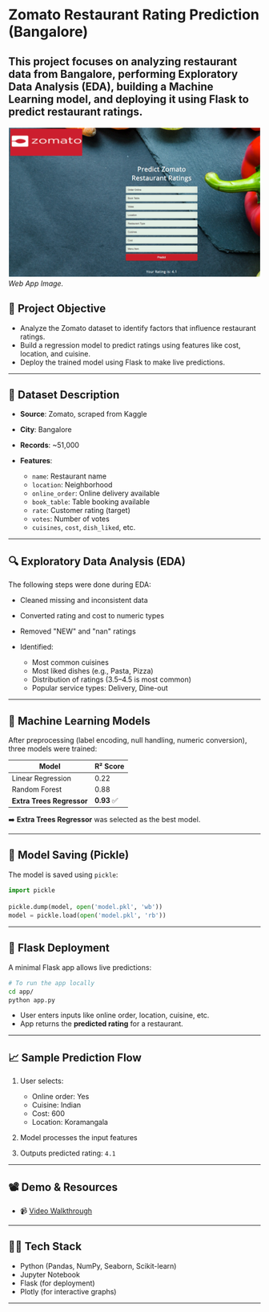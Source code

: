 # Zomato Restaurant Rating Prediction (Bangalore)

This project focuses on **analyzing restaurant data from Bangalore**, performing **Exploratory Data Analysis (EDA)**, building a **Machine Learning model**, and **deploying it using Flask** to predict restaurant ratings.
---
![Project Overview Diagram](https://github.com/LearnCode801/zomato-rating-prediction/blob/main/img.png)  
*Web App Image.*

## 📌 Project Objective

* Analyze the Zomato dataset to identify factors that influence restaurant ratings.
* Build a regression model to predict ratings using features like cost, location, and cuisine.
* Deploy the trained model using Flask to make live predictions.

---

## 🧾 Dataset Description

* **Source**: Zomato, scraped from Kaggle
* **City**: Bangalore
* **Records**: \~51,000
* **Features**:

  * `name`: Restaurant name
  * `location`: Neighborhood
  * `online_order`: Online delivery available
  * `book_table`: Table booking available
  * `rate`: Customer rating (target)
  * `votes`: Number of votes
  * `cuisines`, `cost`, `dish_liked`, etc.

---

## 🔍 Exploratory Data Analysis (EDA)

The following steps were done during EDA:

* Cleaned missing and inconsistent data
* Converted rating and cost to numeric types
* Removed "NEW" and "nan" ratings
* Identified:

  * Most common cuisines
  * Most liked dishes (e.g., Pasta, Pizza)
  * Distribution of ratings (3.5–4.5 is most common)
  * Popular service types: Delivery, Dine-out

---

## 🤖 Machine Learning Models

After preprocessing (label encoding, null handling, numeric conversion), three models were trained:

| Model                     | R² Score   |
| ------------------------- | ---------- |
| Linear Regression         | 0.22       |
| Random Forest             | 0.88       |
| **Extra Trees Regressor** | **0.93** ✅ |

➡️ **Extra Trees Regressor** was selected as the best model.

---

## 💾 Model Saving (Pickle)

The model is saved using `pickle`:

```python
import pickle

pickle.dump(model, open('model.pkl', 'wb'))
model = pickle.load(open('model.pkl', 'rb'))
```

---

## 🚀 Flask Deployment

A minimal Flask app allows live predictions:

```bash
# To run the app locally
cd app/
python app.py
```

* User enters inputs like online order, location, cuisine, etc.
* App returns the **predicted rating** for a restaurant.

---

## 📈 Sample Prediction Flow

1. User selects:

   * Online order: Yes
   * Cuisine: Indian
   * Cost: 600
   * Location: Koramangala
2. Model processes the input features
3. Outputs predicted rating: `4.1`

---

## 📽️ Demo & Resources

* 📹 [Video Walkthrough](https://lnkd.in/p/dTykrzdh)

---

## 👨‍💻 Tech Stack

* Python (Pandas, NumPy, Seaborn, Scikit-learn)
* Jupyter Notebook
* Flask (for deployment)
* Plotly (for interactive graphs)

---
